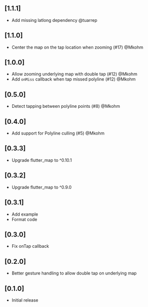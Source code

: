 ## [1.1.1]
 - Add missing latlong dependency @tuarrep

## [1.1.0]
 - Center the map on the tap location when zooming (#17) @Mkohm

## [1.0.0]
 - Allow zooming underlying map with double tap (#12) @Mkohm
 - Add `onMiss` callback when tap missed polyline (#12) @Mkohm

## [0.5.0]
 - Detect tapping between polyline points (#8) @Mkohm

## [0.4.0]
 - Add support for Polyline culling (#5) @Mkohm

## [0.3.3]
 - Upgrade flutter_map to ^0.10.1
 
 ## [0.3.2]
 - Upgrade flutter_map to ^0.9.0
 
## [0.3.1]
 - Add example
 - Format code

## [0.3.0]
 - Fix onTap callback

## [0.2.0]
 - Better gesture handling to allow double tap on underlying map

## [0.1.0]
 - Initial release